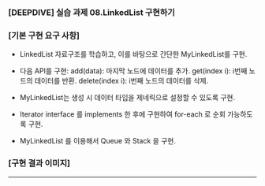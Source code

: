 ### [DEEPDIVE] 실습 과제 08.LinkedList 구현하기

### [기본 구현 요구 사항]

- LinkedList 자료구조를 학습하고, 이를 바탕으로 간단한 MyLinkedList를 구현.

- 다음 API를 구현:
add(data): 마지막 노드에 데이터를 추가.
get(index i): i번째 노드의 데이터를 반환.
delete(index i): i번째 노드의 데이터를 삭제.

- MyLinkedList는 생성 시 데이터 타입을 제네릭으로 설정할 수 있도록 구현.

-	Iterator interface 를 implements 한 후에 구현하여 for-each 로 순회 가능하도록 구현.

-	MyLinkedList 를 이용해서 Queue 와 Stack 을 구현.

### [구현 결과 이미지]

---
